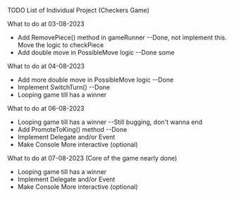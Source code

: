 TODO List of Individual Project (Checkers Game)

What to do at 03-08-2023

- Add RemovePiece() method in gameRunner --Done, not implement this. Move the logic to checkPiece
- Add double move in PossibleMove logic --Done some

What to do at 04-08-2023

- Add more double move in PossibleMove logic --Done
- Implement SwitchTurn() --Done
- Looping game till has a winner

What to do at 06-08-2023

- Looping game till has a winner --Still bugging, don't wanna end
- Add PromoteToKing() method --Done
- Implement Delegate and/or Event
- Make Console More interactive (optional)

What to do at 07-08-2023
(Core of the game nearly done)

- Looping game till has a winner
- Implement Delegate and/or Event
- Make Console More interactive (optional)
